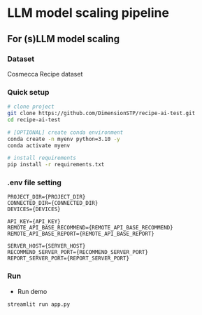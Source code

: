 # LLM model scaling pipeline

## For (s)LLM model scaling

### Dataset

Cosmecca Recipe dataset

### Quick setup

```bash
# clone project
git clone https://github.com/DimensionSTP/recipe-ai-test.git
cd recipe-ai-test

# [OPTIONAL] create conda environment
conda create -n myenv python=3.10 -y
conda activate myenv

# install requirements
pip install -r requirements.txt
```

### .env file setting

```shell
PROJECT_DIR={PROJECT_DIR}
CONNECTED_DIR={CONNECTED_DIR}
DEVICES={DEVICES}

API_KEY={API_KEY}
REMOTE_API_BASE_RECOMMEND={REMOTE_API_BASE_RECOMMEND}
REMOTE_API_BASE_REPORT={REMOTE_API_BASE_REPORT}

SERVER_HOST={SERVER_HOST}
RECOMMEND_SERVER_PORT={RECOMMEND_SERVER_PORT}
REPORT_SERVER_PORT={REPORT_SERVER_PORT}
```

### Run

* Run demo

```shell
streamlit run app.py
```
